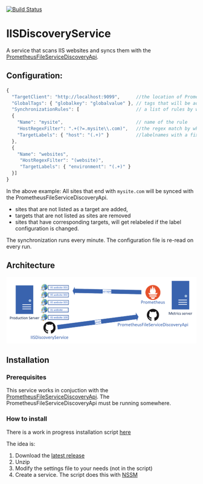[![Build Status](https://travis-ci.org/SylvesterMachielse/IISDiscoveryService.svg?branch=master)](https://travis-ci.org/SylvesterMachielse/IISDiscoveryService)
# IISDiscoveryService
A service that scans IIS websites and syncs them with the [PrometheusFileServiceDiscoveryApi](https://github.com/SylvesterMachielse/PrometheusFileServiceDiscoveryApi). 

## Configuration:
```javascript
{
  "TargetClient": "http://localhost:9099",      //the location of PrometheusFileServiceDiscoveryApi
  "GlobalTags": { "globalkey": "globalvalue" }, // tags that will be added to ALL targets
  "SynchronizationRules": [                     // a list of rules by which targets will be identified, added, removed and patched
  {
    "Name": "mysite",                           // name of the rule
    "HostRegexFilter": ".+(?=.mysite\\.com)",   //the regex match by which sites for this rule are identified
    "TargetLabels": { "host": "(.+)" }          //labelnames with a fixed key and a regex match for it's value
  },
  {
    "Name": "websites",
     "HostRegexFilter": "(website)",
     "TargetLabels": { "environment": "(.+)" }
  }]
}
```

In the above example:
All sites that end with `mysite.com` will be synced with the PrometheusFileServiceDiscoveryApi. 
* sites that are not listed as a target are added,
* targets that are not listed as sites are removed
* sites that have corresponding targets, will get relabeled if the label configuration is changed.

The synchronization runs every minute. The configuration file is re-read on every run.

## Architecture
![architecture](https://github.com/SylvesterMachielse/IISDiscoveryService/raw/master/architecture.PNG "Architecture")

## Installation
### Prerequisites
This service works in conjuction with the [PrometheusFileServiceDiscoveryApi](https://github.com/SylvesterMachielse/PrometheusFileServiceDiscoveryApi). The PrometheusFileServiceDiscoveryApi must be running somewhere.

### How to install
There is a work in progress installation script [here](https://raw.githubusercontent.com/SylvesterMachielse/IISDiscoveryService/master/InstallScript.ps)

The idea is:
1. Download the [latest release](https://github.com/SylvesterMachielse/IISDiscoveryService/releases/download/v1.0/publish.7z)
2. Unzip 
3. Modify the settings file to your needs (not in the script)
4. Create a service. The script does this with [NSSM](https://nssm.cc/)
